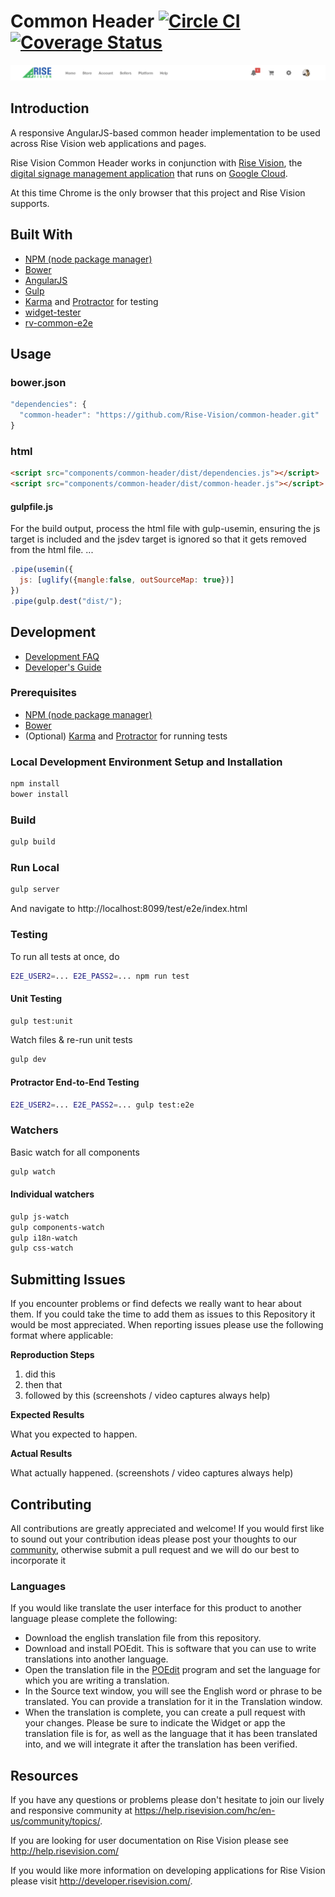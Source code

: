 Common Header [![Circle CI](https://circleci.com/gh/Rise-Vision/common-header.svg?style=svg)](https://circleci.com/gh/Rise-Vision/common-header)  [![Coverage Status](https://coveralls.io/repos/Rise-Vision/common-header/badge.svg?branch=&service=github)](https://coveralls.io/github/Rise-Vision/common-header?branch=)
==============
![](screenshots/header.png)

## Introduction

A responsive AngularJS-based common header implementation to be used across Rise Vision web applications and pages.

Rise Vision Common Header works in conjunction with [Rise Vision](https://www.risevision.com), the [digital signage management application](https://apps.risevision.com/) that runs on [Google Cloud](https://cloud.google.com).

At this time Chrome is the only browser that this project and Rise Vision supports.

## Built With
<!-- example list follows, replace with actual tools used -->

- [NPM (node package manager)](https://www.npmjs.org/)
- [Bower](http://bower.io/)
- [AngularJS](https://https://angularjs.org/)
- [Gulp](http://gulpjs.com/)
- [Karma](https://github.com/karma-runner/karma) and [Protractor](https://github.com/angular/protractor) for testing
- [widget-tester](https://github.com/Rise-Vision/widget-tester.git)
- [rv-common-e2e](https://github.com/Rise-Vision/rv-common-e2e.git)

## Usage

### bower.json
``` js
"dependencies": {
  "common-header": "https://github.com/Rise-Vision/common-header.git"
}
```

### html
``` html
<script src="components/common-header/dist/dependencies.js"></script>
<script src="components/common-header/dist/common-header.js"></script>
```

#### gulpfile.js
For the build output, process the html file with gulp-usemin, ensuring the js
target is included and the jsdev target is ignored so that it gets removed from the html file.
...

``` js
.pipe(usemin({
  js: [uglify({mangle:false, outSourceMap: true})]
})
.pipe(gulp.dest("dist/");
```

## Development
- [Development FAQ](https://developer.risevision.com/documentation/common-header/development-faq)
- [Developer's Guide](https://developer.risevision.com/documentation/common-header/common-header)

### Prerequisites
- [NPM (node package manager)](https://www.npmjs.org/)
- [Bower](http://bower.io/)
- (Optional) [Karma](https://github.com/karma-runner/karma) and [Protractor](https://github.com/angular/protractor) for running tests

### Local Development Environment Setup and Installation
``` bash
npm install
bower install
```

### Build
``` bash
gulp build
```

### Run Local
``` bash
gulp server
```

And navigate to http://localhost:8099/test/e2e/index.html

### Testing

To run all tests at once, do
``` bash
E2E_USER2=... E2E_PASS2=... npm run test
```

#### Unit Testing
``` bash
gulp test:unit
```

Watch files & re-run unit tests
``` bash
gulp dev
```

#### Protractor End-to-End Testing
``` bash
E2E_USER2=... E2E_PASS2=... gulp test:e2e
```

### Watchers

Basic watch for all components
``` bash
gulp watch
```

#### Individual watchers
``` bash
gulp js-watch
gulp components-watch
gulp i18n-watch
gulp css-watch
```

## Submitting Issues
If you encounter problems or find defects we really want to hear about them. If you could take the time to add them as issues to this Repository it would be most appreciated. When reporting issues please use the following format where applicable:

**Reproduction Steps**

1. did this
2. then that
3. followed by this (screenshots / video captures always help)

**Expected Results**

What you expected to happen.

**Actual Results**

What actually happened. (screenshots / video captures always help)

## Contributing
All contributions are greatly appreciated and welcome! If you would first like to sound out your contribution ideas please post your thoughts to our [community](https://help.risevision.com/hc/en-us/community/topics/), otherwise submit a pull request and we will do our best to incorporate it


### Languages
If you would like translate the user interface for this product to another language please complete the following:
- Download the english translation file from this repository.
- Download and install POEdit. This is software that you can use to write translations into another language.
- Open the translation file in the [POEdit](http://www.poedit.net/) program and set the language for which you are writing a translation.
- In the Source text window, you will see the English word or phrase to be translated. You can provide a translation for it in the Translation window.
- When the translation is complete, you can create a pull request with your changes. Please be sure to indicate the Widget or app the translation file is for, as well as the language that it has been translated into, and we will integrate it after the translation has been verified.


## Resources
If you have any questions or problems please don't hesitate to join our lively and responsive community at https://help.risevision.com/hc/en-us/community/topics/.

If you are looking for user documentation on Rise Vision please see http://help.risevision.com/

If you would like more information on developing applications for Rise Vision please visit http://developer.risevision.com/.
